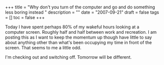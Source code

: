 +++
title = "Why don't you turn of the computer and go and do something less boring instead "
description = ""
date = "2007-09-21"
draft = false
tags = []
toc = false
+++

Today I have spent perhaps 80% of my wakeful hours looking at a computer screen. Roughly half and half between work and recreation. I am posting this as I want to keep the momentum up though have little to say about anything other than what's been occupying my time in front of the screen. That seems to me a little odd.

I'm checking out and switching off. Tomorrow will be different.